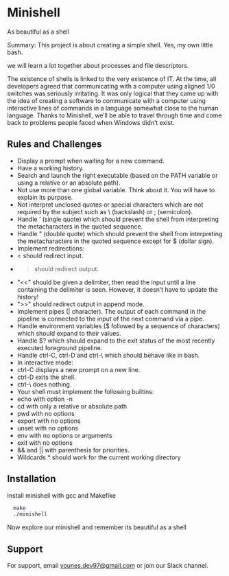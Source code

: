 
# Minishell
As beautiful as a shell

Summary:
This project is about creating a simple shell.
Yes, my own little bash.

we will learn a lot together about processes and file descriptors.

The existence of shells is linked to the very existence of IT.
At the time, all developers agreed that communicating with a computer using aligned
1/0 switches was seriously irritating.
It was only logical that they came up with the idea of creating a software to communicate with a computer using interactive lines of commands in a language somewhat
close to the human language.
Thanks to Minishell, we’ll be able to travel through time and come back to problems
people faced when Windows didn’t exist.



## Rules and Challenges

- Display a prompt when waiting for a new command.
- Have a working history.
- Search and launch the right executable (based on the PATH variable or using a
relative or an absolute path).
- Not use more than one global variable. Think about it. You will have to explain
its purpose.
- Not interpret unclosed quotes or special characters which are not required by the
subject such as \ (backslash) or ; (semicolon).
- Handle ’ (single quote) which should prevent the shell from interpreting the metacharacters in the quoted sequence.
- Handle " (double quote) which should prevent the shell from interpreting the metacharacters in the quoted sequence except for $ (dollar sign).
- Implement redirections:
- < should redirect input.
- > should redirect output.
- "<<" should be given a delimiter, then read the input until a line containing the
delimiter is seen. However, it doesn’t have to update the history!
- ">>" should redirect output in append mode.
- Implement pipes (| character). The output of each command in the pipeline is
connected to the input of the next command via a pipe.
- Handle environment variables ($ followed by a sequence of characters) which
should expand to their values.
- Handle $? which should expand to the exit status of the most recently executed
foreground pipeline.
- Handle ctrl-C, ctrl-D and ctrl-\ which should behave like in bash.
- In interactive mode:
- ctrl-C displays a new prompt on a new line.
- ctrl-D exits the shell.
- ctrl-\ does nothing.
- Your shell must implement the following builtins:
- echo with option -n
- cd with only a relative or absolute path
- pwd with no options
- export with no options
- unset with no options
- env with no options or arguments
- exit with no options
- && and || with parenthesis for priorities.
- Wildcards * should work for the current working directory


## Installation

Install minishell with gcc and Makefike

```bash
  make
  ./minishell
```
Now explore our minishell and remember its beautiful as a shell
    

## Support

For support, email younes.dev97@gmail.com or join our Slack channel.

